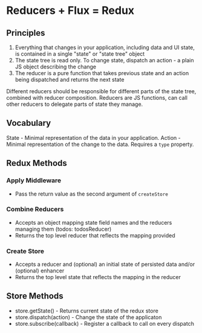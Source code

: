 # Reducers + Flux = Redux

## Principles

1. Everything that changes in your application, including data and UI state, is contained in a single "state" or "state tree" object
2. The state tree is read only. To change state, dispatch an action - a plain JS object describing the change
3. The reducer is a pure function that takes previous state and an action being dispatched and returns the next state

Different reducers should be responsible for different parts of the state tree, combined with reducer composition.
Reducers are JS functions, can call other reducers to delegate parts of state they manage.

## Vocabulary

State - Minimal representation of the data in your application.
Action - Minimal representation of the change to the data. Requires a `type` property.

## Redux Methods

### Apply Middleware

* Pass the return value as the second argument of `createStore`

### Combine Reducers

* Accepts an object mapping state field names and the reducers managing them (todos: todosReducer)
* Returns the top level reducer that reflects the mapping provided

### Create Store

* Accepts a reducer and (optional) an initial state of persisted data and/or (optional) enhancer
* Returns the top level state that reflects the mapping in the reducer

## Store Methods

* store.getState() - Returns current state of the redux store
* store.dispatch(action) - Change the state of the applicaton
* store.subscribe(callback) - Register a callback to call on every dispatch